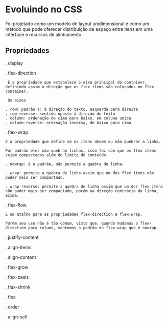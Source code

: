 # Evoluindo no CSS

Foi projetado como um modelo de layout unidimensional e como um método que pode oferecer distribuição de espaço entre itens em uma 
interface e recursos de alinhamento. 

## Propriedades 
. display

. flex-direction

	 É a propriedade que estabelece o eixo principal do container, definindo assim a direção que os flex items são colocados no flex container. 

	 Os eixos

	. row( padrão ): à direção do texto, esquerda para direita 
	. row-reverse: sentido oposto à direção do texto
	. column: ordenação de cima para baixo, em coluna unica
	. column-reverse: ordenação inversa, de baixo para cima 

. flex-wrap

	É a propriedade que define se os itens devem ou não quebrar a linha. 

	Por padrão eles não quebram linhas, isso faz com que os flex itens sejam compactados além do limite do conteúdo.
	
	. nowrap: é o padrão, não permite a quebra de linha. 

	. wrap: permite a quebra de linha assim que um dos flex itens não puder mais ser compactado.
	
	. wrap-reverse: permite a quebra de linha assim que um dos flex itens não puder mais ser compactado, porém na direção contrária da linha, acima. 


. flex-flow

	É um atalho para as propriedades flex-direction e flex-wrap. 

	Porém seu uso não é tão comum, visto que, quando mudamos o flex-direction para column, mantemos o padrão do flex-wrap que é nowrap. 


. justify-content

. align-items

. align-content

. flex-grow

. flex-basis

. flex-shrink

. flex

. order

. align-self


